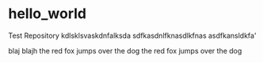 # hello_world
Test Repository
kdlsklsvaskdnfalksda
sdfkasdnlfknasdlkfnas
asdfkansldkfa'

blaj 
blajh
the red fox jumps over the dog
the red fox jumps over the dog
